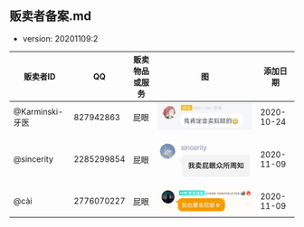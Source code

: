 贩卖者备案.md
------------

- version: 20201109:2

| 贩卖者ID | QQ | 贩卖物品或服务 | 图 | 添加日期 |
|----------|---|---------------|---|---------|
| @Karminski-牙医 | 827942863 | 屁眼 | ![avatar](../src/assets/images/827942863.jpg) | 2020-10-24 |
| @sincerity | 2285299854 | 屁眼 | ![avatar](../src/assets/images/2285299854.jpg) | 2020-11-09 |
| @cài | 2776070227 | 屁眼 | ![avatar](../src/assets/images/2776070227.jpg) | 2020-11-09 |

